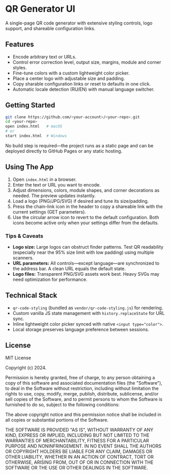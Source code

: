 # QR Generator UI

A single-page QR code generator with extensive styling controls, logo support, and shareable configuration links.

## Features
- Encode arbitrary text or URLs.
- Control error correction level, output size, margins, module and corner styles.
- Fine-tune colors with a custom lightweight color picker.
- Place a center logo with adjustable size and padding.
- Copy sharable configuration links or reset to defaults in one click.
- Automatic locale detection (RU/EN) with manual language switcher.

## Getting Started
```bash
git clone https://github.com/<your-account>/<your-repo>.git
cd <your-repo>
open index.html   # macOS
# or
start index.html  # Windows
```
No build step is required—the project runs as a static page and can be deployed directly to GitHub Pages or any static hosting.

## Using The App
1. Open `index.html` in a browser.
2. Enter the text or URL you want to encode.
3. Adjust dimensions, colors, module shapes, and corner decorations as needed. The preview updates instantly.
4. Load a logo (PNG/JPG/SVG) if desired and tune its size/padding.
5. Press the chain-link icon in the header to copy a shareable link with the current settings (GET parameters).
6. Use the circular arrow icon to revert to the default configuration. Both icons become active only when your settings differ from the defaults.

### Tips & Caveats
- **Logo size:** Large logos can obstruct finder patterns. Test QR readability (especially near the 95% size limit with low padding) using multiple scanners.
- **URL parameters:** All controls—except language—are synchronized to the address bar. A clean URL equals the default state.
- **Logo files:** Transparent PNG/SVG assets work best. Heavy SVGs may need optimization for performance.

## Technical Stack
- `qr-code-styling` (bundled as `vendor/qr-code-styling.js`) for rendering.
- Custom vanilla JS state management with `history.replaceState` for URL sync.
- Inline lightweight color picker synced with native `<input type="color">`.
- Local storage preserves language preference between sessions.

## License

MIT License

Copyright (c) 2024.

Permission is hereby granted, free of charge, to any person obtaining a copy
of this software and associated documentation files (the "Software"), to deal
in the Software without restriction, including without limitation the rights
to use, copy, modify, merge, publish, distribute, sublicense, and/or sell
copies of the Software, and to permit persons to whom the Software is
furnished to do so, subject to the following conditions:

The above copyright notice and this permission notice shall be included in all
copies or substantial portions of the Software.

THE SOFTWARE IS PROVIDED "AS IS", WITHOUT WARRANTY OF ANY KIND, EXPRESS OR
IMPLIED, INCLUDING BUT NOT LIMITED TO THE WARRANTIES OF MERCHANTABILITY,
FITNESS FOR A PARTICULAR PURPOSE AND NONINFRINGEMENT. IN NO EVENT SHALL THE
AUTHORS OR COPYRIGHT HOLDERS BE LIABLE FOR ANY CLAIM, DAMAGES OR OTHER
LIABILITY, WHETHER IN AN ACTION OF CONTRACT, TORT OR OTHERWISE, ARISING FROM,
OUT OF OR IN CONNECTION WITH THE SOFTWARE OR THE USE OR OTHER DEALINGS IN THE
SOFTWARE.
